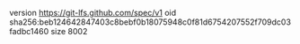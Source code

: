version https://git-lfs.github.com/spec/v1
oid sha256:beb124642847403c8bebf0b18075948c0f81d6754207552f709dc03fadbc1460
size 8002
